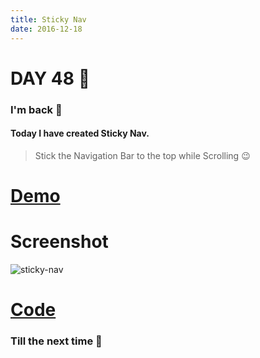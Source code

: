```yaml
---
title: Sticky Nav
date: 2016-12-18
---
```


# DAY 48 👾 

### I'm back 💙

#### Today I have created  Sticky Nav.

> Stick the Navigation Bar to the top while Scrolling :wink:

# [Demo](https://deadcoder0904.github.io/sticky-nav)

# Screenshot

![sticky-nav](http://imgur.com/2ieO9wO.png)

# [Code](https://github.com/deadcoder0904/sticky-nav)

### Till the next time 👻 